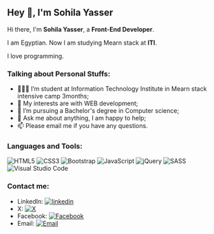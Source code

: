 ## Hey 👋, I'm Sohila Yasser

Hi there, I'm **Sohila Yasser**, a **Front-End Developer**.

I am Egyptian. Now I am studying Mearn stack at **ITI**.

I love programming.

### Talking about Personal Stuffs:

- 👨🏽‍💻 I’m student at Information Technology Institute in Mearn stack intensive camp 3months; 
- 🤔 My interests are with WEB development;
- 💼 I’m pursuing a Bachelor's degree in Computer science;
- 💬 Ask me about anything, I am happy to help;
- 📫 Please email me if you have any questions.

### Languages and Tools:

![HTML5](https://img.shields.io/badge/HTML5-E85823?style=flat-square&logo=HTML5&logoColor=white)
![CSS3](https://img.shields.io/badge/CSS3-1B73BA?style=flat-square&logo=CSS3&logoColor=white)
![Bootstrap](https://img.shields.io/badge/Bootstrap-7C0AF8?style=flat-square&logo=Bootstrap&logoColor=white)
![JavaScript](https://img.shields.io/badge/JavaScript-F7DF1E?style=flat-square&logo=JavaScript&logoColor=white)
![jQuery](https://img.shields.io/badge/jQuery-0868AB?style=flat-square&logo=Jquery&logoColor=white)
![SASS](https://img.shields.io/badge/SASS-CC6699?style=flat-square&logo=SASS&logoColor=white)
![Visual Studio Code](https://img.shields.io/badge/Visual_Studio_Code-007ACC?style=flat-square&logo=Visual-Studio-Code&logoColor=white)

### Contact me:

- LinkedIn: [![linkedin](https://img.shields.io/badge/@SohilaYasser-0A66C2?style=flat-square&logo=linkedin&logoColor=white)](https://www.linkedin.com/in/sohila-yasser-0947452a8?utm_source=share&utm_campaign=share_via&utm_content=profile&utm_medium=android_app)
- X: [![X](https://img.shields.io/badge/@SohilaYasser-000000?style=flat-square&logo=X&logoColor=white)](https://x.com/yasser_sos75844?t=vFpx9RVR5eruXIzY34Pj_Q&s=09) 
- Facebook: [![Facebook](https://img.shields.io/badge/@SohilaYasser-0865FF?style=flat-square&logo=Facebook&logoColor=white)](https://www.facebook.com/profile.php?id=100003543305773&mibextid=ZbWKwL) 
- Email: [![Email](https://img.shields.io/badge/sohilayasser24@gmail.com-D14836?style=flat-square&logo=gmail&logoColor=white)](mailto:sohilayasser24@gmail.com)
